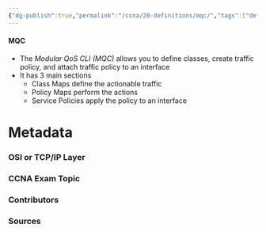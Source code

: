 ```yaml
---
{"dg-publish":true,"permalink":"/ccna/20-definitions/mqc/","tags":["defs_ccna"]}
---
```


#### MQC
- The *Modular QoS CLI (MQC)* allows you to define classes, create traffic policy, and attach traffic policy to an interface
- It has 3 main sections
	- Class Maps define the actionable traffic
	- Policy Maps perform the actions
	- Service Policies apply the policy to an interface

# Metadata
### OSI or TCP/IP Layer

### CCNA Exam Topic

### Contributors

### Sources
